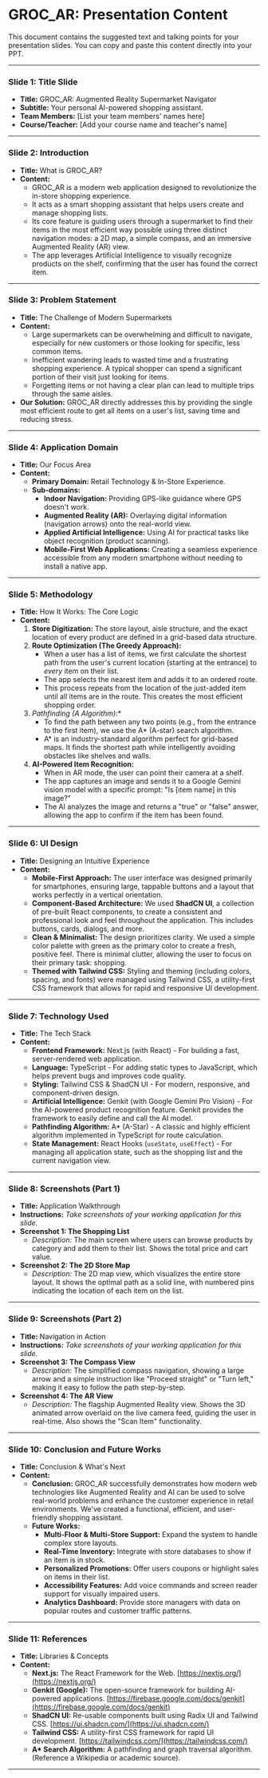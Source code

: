 
# GROC_AR: Presentation Content

This document contains the suggested text and talking points for your presentation slides. You can copy and paste this content directly into your PPT.

---

### **Slide 1: Title Slide**

*   **Title:** GROC_AR: Augmented Reality Supermarket Navigator
*   **Subtitle:** Your personal AI-powered shopping assistant.
*   **Team Members:** [List your team members' names here]
*   **Course/Teacher:** [Add your course name and teacher's name]

---

### **Slide 2: Introduction**

*   **Title:** What is GROC_AR?
*   **Content:**
    *   GROC_AR is a modern web application designed to revolutionize the in-store shopping experience.
    *   It acts as a smart shopping assistant that helps users create and manage shopping lists.
    *   Its core feature is guiding users through a supermarket to find their items in the most efficient way possible using three distinct navigation modes: a 2D map, a simple compass, and an immersive Augmented Reality (AR) view.
    *   The app leverages Artificial Intelligence to visually recognize products on the shelf, confirming that the user has found the correct item.

---

### **Slide 3: Problem Statement**

*   **Title:** The Challenge of Modern Supermarkets
*   **Content:**
    *   Large supermarkets can be overwhelming and difficult to navigate, especially for new customers or those looking for specific, less common items.
    *   Inefficient wandering leads to wasted time and a frustrating shopping experience. A typical shopper can spend a significant portion of their visit just looking for items.
    *   Forgetting items or not having a clear plan can lead to multiple trips through the same aisles.
*   **Our Solution:** GROC_AR directly addresses this by providing the single most efficient route to get all items on a user's list, saving time and reducing stress.

---

### **Slide 4: Application Domain**

*   **Title:** Our Focus Area
*   **Content:**
    *   **Primary Domain:** Retail Technology & In-Store Experience.
    *   **Sub-domains:**
        *   **Indoor Navigation:** Providing GPS-like guidance where GPS doesn't work.
        *   **Augmented Reality (AR):** Overlaying digital information (navigation arrows) onto the real-world view.
        *   **Applied Artificial Intelligence:** Using AI for practical tasks like object recognition (product scanning).
        *   **Mobile-First Web Applications:** Creating a seamless experience accessible from any modern smartphone without needing to install a native app.

---

### **Slide 5: Methodology**

*   **Title:** How It Works: The Core Logic
*   **Content:**
    1.  **Store Digitization:** The store layout, aisle structure, and the exact location of every product are defined in a grid-based data structure.
    2.  **Route Optimization (The Greedy Approach):**
        *   When a user has a list of items, we first calculate the shortest path from the user's current location (starting at the entrance) to *every* item on their list.
        *   The app selects the nearest item and adds it to an ordered route.
        *   This process repeats from the location of the just-added item until all items are in the route. This creates the most efficient shopping order.
    3.  **Pathfinding (A* Algorithm):**
        *   To find the path between any two points (e.g., from the entrance to the first item), we use the A\* (A-star) search algorithm.
        *   A\* is an industry-standard algorithm perfect for grid-based maps. It finds the shortest path while intelligently avoiding obstacles like shelves and walls.
    4.  **AI-Powered Item Recognition:**
        *   When in AR mode, the user can point their camera at a shelf.
        *   The app captures an image and sends it to a Google Gemini vision model with a specific prompt: "Is [item name] in this image?"
        *   The AI analyzes the image and returns a "true" or "false" answer, allowing the app to confirm if the item has been found.

---

### **Slide 6: UI Design**

*   **Title:** Designing an Intuitive Experience
*   **Content:**
    *   **Mobile-First Approach:** The user interface was designed primarily for smartphones, ensuring large, tappable buttons and a layout that works perfectly in a vertical orientation.
    *   **Component-Based Architecture:** We used **ShadCN UI**, a collection of pre-built React components, to create a consistent and professional look and feel throughout the application. This includes buttons, cards, dialogs, and more.
    *   **Clean & Minimalist:** The design prioritizes clarity. We used a simple color palette with green as the primary color to create a fresh, positive feel. There is minimal clutter, allowing the user to focus on their primary task: shopping.
    *   **Themed with Tailwind CSS:** Styling and theming (including colors, spacing, and fonts) were managed using Tailwind CSS, a utility-first CSS framework that allows for rapid and responsive UI development.

---

### **Slide 7: Technology Used**

*   **Title:** The Tech Stack
*   **Content:**
    *   **Frontend Framework:** Next.js (with React) - For building a fast, server-rendered web application.
    *   **Language:** TypeScript - For adding static types to JavaScript, which helps prevent bugs and improves code quality.
    *   **Styling:** Tailwind CSS & ShadCN UI - For modern, responsive, and component-driven design.
    *   **Artificial Intelligence:** Genkit (with Google Gemini Pro Vision) - For the AI-powered product recognition feature. Genkit provides the framework to easily define and call the AI model.
    *   **Pathfinding Algorithm:** A\* (A-Star) - A classic and highly efficient algorithm implemented in TypeScript for route calculation.
    *   **State Management:** React Hooks (`useState`, `useEffect`) - For managing all application state, such as the shopping list and the current navigation view.

---

### **Slide 8: Screenshots (Part 1)**

*   **Title:** Application Walkthrough
*   **Instructions:** *Take screenshots of your working application for this slide.*
*   **Screenshot 1: The Shopping List**
    *   *Description:* The main screen where users can browse products by category and add them to their list. Shows the total price and cart value.
*   **Screenshot 2: The 2D Store Map**
    *   *Description:* The 2D map view, which visualizes the entire store layout. It shows the optimal path as a solid line, with numbered pins indicating the location of each item on the list.

---

### **Slide 9: Screenshots (Part 2)**

*   **Title:** Navigation in Action
*   **Instructions:** *Take screenshots of your working application for this slide.*
*   **Screenshot 3: The Compass View**
    *   *Description:* The simplified compass navigation, showing a large arrow and a simple instruction like "Proceed straight" or "Turn left," making it easy to follow the path step-by-step.
*   **Screenshot 4: The AR View**
    *   *Description:* The flagship Augmented Reality view. Shows the 3D animated arrow overlaid on the live camera feed, guiding the user in real-time. Also shows the "Scan Item" functionality.

---

### **Slide 10: Conclusion and Future Works**

*   **Title:** Conclusion & What's Next
*   **Content:**
    *   **Conclusion:** GROC_AR successfully demonstrates how modern web technologies like Augmented Reality and AI can be used to solve real-world problems and enhance the customer experience in retail environments. We've created a functional, efficient, and user-friendly shopping assistant.
    *   **Future Works:**
        *   **Multi-Floor & Multi-Store Support:** Expand the system to handle complex store layouts.
        *   **Real-Time Inventory:** Integrate with store databases to show if an item is in stock.
        *   **Personalized Promotions:** Offer users coupons or highlight sales on items in their list.
        *   **Accessibility Features:** Add voice commands and screen reader support for visually impaired users.
        *   **Analytics Dashboard:** Provide store managers with data on popular routes and customer traffic patterns.

---

### **Slide 11: References**

*   **Title:** Libraries & Concepts
*   **Content:**
    *   **Next.js:** The React Framework for the Web. [https://nextjs.org/](https://nextjs.org/)
    *   **Genkit (Google):** The open-source framework for building AI-powered applications. [https://firebase.google.com/docs/genkit](https://firebase.google.com/docs/genkit)
    *   **ShadCN UI:** Re-usable components built using Radix UI and Tailwind CSS. [https://ui.shadcn.com/](https://ui.shadcn.com/)
    *   **Tailwind CSS:** A utility-first CSS framework for rapid UI development. [https://tailwindcss.com/](https://tailwindcss.com/)
    *   **A\* Search Algorithm:** A pathfinding and graph traversal algorithm. (Reference a Wikipedia or academic source).

---

